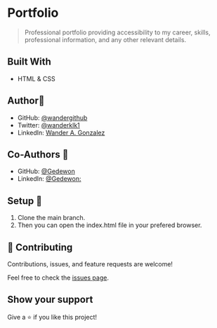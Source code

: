 # Portfolio

> Professional portfolio providing accessibility to my career, skills, professional information, and any other relevant details.  

## Built With

- HTML & CSS

## Author👤

- GitHub: [@wandergithub](https://github.com/wandergithub)
- Twitter: [@wanderklk1](https://twitter.com/wanderklk1)
- LinkedIn: [Wander A. Gonzalez](https://www.linkedin.com/in/wander-a-gonzalez-53127b205/)

## Co-Authors 👤

-  GitHub: [@Gedewon](https://github.com/Gedewon)
- LinkedIn: [@Gedewon:](https://linkedin.com/in/gedewon)

## Setup 🧰

1. Clone the main branch.
2. Then you can open the index.html file in your prefered browser.

## 🤝 Contributing

Contributions, issues, and feature requests are welcome!

Feel free to check the [issues page](../../issues/).

## Show your support

Give a ⭐️ if you like this project!
